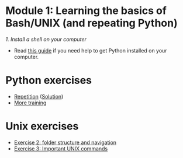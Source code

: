 # Module 1: Learning the basics of Bash/UNIX (and repeating Python)
*1. Install a shell on your computer*


* Read [this guide](guide_getting_started_with_python..md) if you need help to get Python installed on your computer.

# Python exercises
* [Repetition](Python-exercise1.md) ([Solution](solutions/Exercise1-solution.py))
* [More training](..)

# Unix exercises
* [Exercise 2: folder structure and navigation](Exercise_2_folder_structure.md) 
* [Exercise 3: Important UNIX commands](Exercise_3_cmds.md) 
